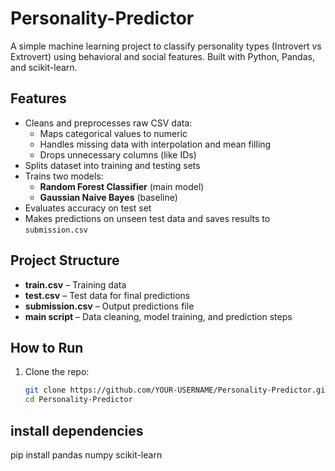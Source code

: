 # Personality-Predictor

A simple machine learning project to classify personality types (Introvert vs Extrovert) using behavioral and social features. Built with Python, Pandas, and scikit-learn.

## Features
- Cleans and preprocesses raw CSV data:
  - Maps categorical values to numeric
  - Handles missing data with interpolation and mean filling
  - Drops unnecessary columns (like IDs)
- Splits dataset into training and testing sets
- Trains two models:
  - **Random Forest Classifier** (main model)
  - **Gaussian Naive Bayes** (baseline)
- Evaluates accuracy on test set
- Makes predictions on unseen test data and saves results to `submission.csv`

## Project Structure
- **train.csv** – Training data  
- **test.csv** – Test data for final predictions  
- **submission.csv** – Output predictions file  
- **main script** – Data cleaning, model training, and prediction steps  

## How to Run
1. Clone the repo:  
   ```bash
   git clone https://github.com/YOUR-USERNAME/Personality-Predictor.git
   cd Personality-Predictor

## install dependencies
pip install pandas numpy scikit-learn

